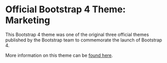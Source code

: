 # Official Bootstrap 4 Theme: Marketing

This Bootstrap 4 theme was one of the original three official themes published by the Bootstrap team to commemorate the launch of Bootstrap 4.

More information on this theme can be [found here](https://themes.getbootstrap.com/product/marketing/).

